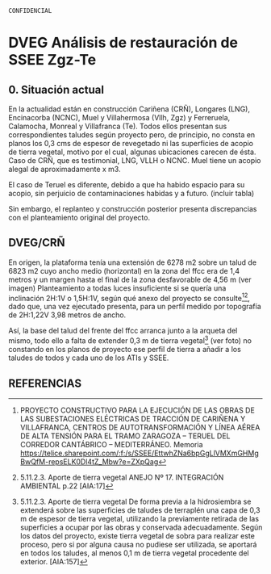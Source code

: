 `CONFIDENCIAL` 

# DVEG Análisis de restauración de SSEE Zgz-Te
## 0. Situación actual
En la actualidad están en construcción Cariñena (CRÑ), Longares (LNG), Encinacorba (NCNC), Muel y Villahermosa (Vllh, Zgz) y Ferreruela, Calamocha, Monreal y Villafranca (Te). Todos ellos presentan sus correspondientes taludes según proyecto pero, de principio, no consta en planos los 0,3 cms de espesor de revegetado ni las superficies de acopio de tierra vegetal, motivo por el cual, algunas ubicaciones carecen de ésta. Caso de CRÑ, que es testimonial, LNG, VLLH o NCNC. Muel tiene un acopio alegal de aproximadamente x m3. 

El caso de Teruel es diferente, debido a que ha habido espacio para su acopio, sin perjuicio de contaminaciones habidas y a futuro.
(incluir tabla)

Sin embargo, el replanteo y construcción posterior presenta discrepancias con el planteamiento original del proyecto.

## DVEG/CRÑ
En origen, la plataforma tenía una extensión de 6278 m2 sobre un talud de 6823 m2 cuyo ancho medio (horizontal) en la zona del ffcc era de 1,4 metros y un margen hasta el final de la zona desfavorable de 4,56 m  (ver imagen) Planteamiento a todas luces insuficiente si se quería una inclinación 2H:1V o 1,5H:1V, según qué anexo del proyecto se consulte[^1][^2], dado que, una vez ejecutado presenta, para un perfil medido por topografía de 2H:1,22V 3,98 metros de ancho.

Así, la base del talud del frente del ffcc arranca junto a la arqueta del mismo, todo ello a falta de extender 0,3 m de tierra vegetal[^3] (ver foto) no constando en los planos de proyecto ese perfil de tierra a añadir a los taludes de todos y cada uno de los ATIs y SSEE.             


## REFERENCIAS
[^1]: PROYECTO CONSTRUCTIVO PARA LA EJECUCIÓN DE LAS OBRAS DE LAS SUBESTACIONES ELÉCTRICAS DE TRACCIÓN DE CARIÑENA Y VILLAFRANCA, CENTROS DE AUTOTRANSFORMACIÓN Y LÍNEA AÉREA DE ALTA TENSIÓN PARA EL TRAMO ZARAGOZA – TERUEL DEL CORREDOR CANTÁBRICO – MEDITERRÁNEO. Memoria https://telice.sharepoint.com/:f:/s/SSEE/EttwhZNa6bpGgLlVMXmGHMgBwQfM-repsELK0Dl4tZ_Mbw?e=ZXpQag

[^2]: 5.11.2.3. Aporte de tierra vegetal ANEJO Nº 17. INTEGRACIÓN AMBIENTAL p.22 [AIA:17]

[^3]: 5.11.2.3. Aporte de tierra vegetal
De forma previa a la hidrosiembra se extenderá sobre las superficies de taludes de terraplén una capa de 0,3 m
de espesor de tierra vegetal, utilizando la previamente retirada de las superficies a ocupar por las obras y
conservada adecuadamente. Según los datos del proyecto, existe tierra vegetal de sobra para realizar este
proceso, pero si por alguna causa no pudiese ser utilizada, se aportará en todos los taludes, al menos 0,1 m de
tierra vegetal procedente del exterior. [AIA:157]
